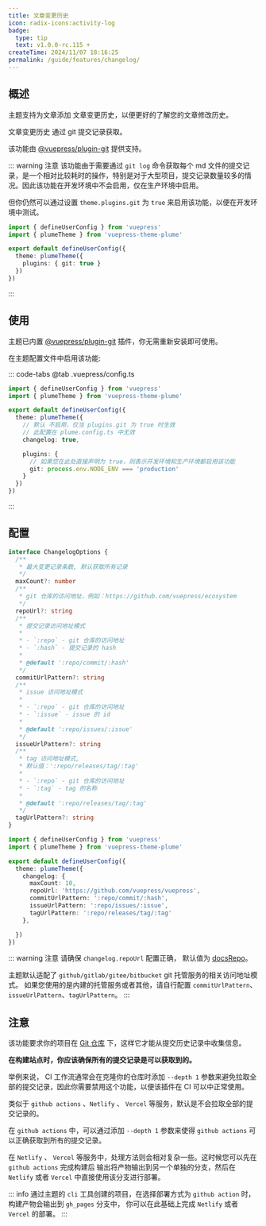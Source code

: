 ```yaml
---
title: 文章变更历史
icon: radix-icons:activity-log
badge:
  type: tip
  text: v1.0.0-rc.115 +
createTime: 2024/11/07 18:16:25
permalink: /guide/features/changelog/
---
```


## 概述

主题支持为文章添加 文章变更历史，以便更好的了解您的文章修改历史。

文章变更历史 通过 git 提交记录获取。

该功能由 [@vuepress/plugin-git](https://ecosystem.vuejs.press/zh/plugins/development/git.html) 提供支持。

::: warning 注意
该功能由于需要通过 `git log` 命令获取每个 md 文件的提交记录，是一个相对比较耗时的操作，特别是对于大型项目，提交记录数量较多的情况。因此该功能在开发环境中不会启用，仅在生产环境中启用。

但你仍然可以通过设置 `theme.plugins.git` 为 `true` 来启用该功能，以便在开发环境中测试。

```ts
import { defineUserConfig } from 'vuepress'
import { plumeTheme } from 'vuepress-theme-plume'

export default defineUserConfig({
  theme: plumeTheme({
    plugins: { git: true }
  })
})
```

:::

## 使用

主题已内置 [@vuepress/plugin-git](https://ecosystem.vuejs.press/zh/plugins/development/git.html) 插件，你无需重新安装即可使用。

在主题配置文件中启用该功能:

::: code-tabs
@tab .vuepress/config.ts

```ts
import { defineUserConfig } from 'vuepress'
import { plumeTheme } from 'vuepress-theme-plume'

export default defineUserConfig({
  theme: plumeTheme({
    // 默认 不启用，仅当 plugins.git 为 true 时生效
    // 此配置在 plume.config.ts 中无效
    changelog: true,

    plugins: {
      // 如果您在此处直接声明为 true，则表示开发环境和生产环境都启用该功能
      git: process.env.NODE_ENV === 'production'
    }
  })
})
```

:::

## 配置

```ts
interface ChangelogOptions {
  /**
   * 最大变更记录条数, 默认获取所有记录
   */
  maxCount?: number
  /**
   * git 仓库的访问地址，例如：https://github.com/vuepress/ecosystem
   */
  repoUrl?: string
  /**
   * 提交记录访问地址模式
   *
   * - `:repo` - git 仓库的访问地址
   * - `:hash` - 提交记录的 hash
   *
   * @default ':repo/commit/:hash'
   */
  commitUrlPattern?: string
  /**
   * issue 访问地址模式
   *
   * - `:repo` - git 仓库的访问地址
   * - `:issue` - issue 的 id
   *
   * @default ':repo/issues/:issue'
   */
  issueUrlPattern?: string
  /**
   * tag 访问地址模式,
   * 默认值：':repo/releases/tag/:tag'
   *
   * - `:repo` - git 仓库的访问地址
   * - `:tag` - tag 的名称
   *
   * @default ':repo/releases/tag/:tag'
   */
  tagUrlPattern?: string
}
```

```ts
import { defineUserConfig } from 'vuepress'
import { plumeTheme } from 'vuepress-theme-plume'

export default defineUserConfig({
  theme: plumeTheme({
    changelog: {
      maxCount: 10,
      repoUrl: 'https://github.com/vuepress/vuepress',
      commitUrlPattern: ':repo/commit/:hash',
      issueUrlPattern: ':repo/issues/:issue',
      tagUrlPattern: ':repo/releases/tag/:tag'
    },

  })
})
```

::: warning 注意
请确保 `changelog.repoUrl` 配置正确， 默认值为 [docsRepo](../../config/主题配置.md#docsrepo)。

主题默认适配了 `github/gitlab/gitee/bitbucket`  git 托管服务的相关访问地址模式。
如果您使用的是内建的托管服务或者其他，请自行配置 `commitUrlPattern`、`issueUrlPattern`、`tagUrlPattern`。
:::

## 注意

该功能要求你的项目在 [Git 仓库](https://git-scm.com/book/en/Git-Basics-Getting-a-Git-Repository) 下，这样它才能从提交历史记录中收集信息。

**在构建站点时，你应该确保所有的提交记录是可以获取到的。**

举例来说， CI 工作流通常会在克隆你的仓库时添加 `--depth 1` 参数来避免拉取全部的提交记录，因此你需要禁用这个功能，以便该插件在 CI 可以中正常使用。

类似于 `github actions` 、`Netlify` 、 `Vercel` 等服务，默认是不会拉取全部的提交记录的。

在 `github actions` 中，可以通过添加 `--depth 1` 参数来使得 `github actions` 可以正确获取到所有的提交记录。

在 `Netlify` 、 `Vercel` 等服务中，处理方法则会相对复杂一些。这时候您可以先在 `github actions` 完成构建后
输出将产物输出到另一个单独的分支，然后在 `Netlify` 或者 `Vercel` 中直接使用该分支进行部署。

::: info
通过主题的 `cli` 工具创建的项目，在选择部署方式为 `github action` 时，构建产物会输出到 `gh_pages` 分支中，
你可以在此基础上完成 `Netlify` 或者 `Vercel` 的部署。
:::
